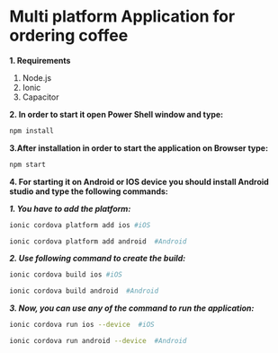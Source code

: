 # Multi platform Application for ordering coffee


**1. Requirements**

1. Node.js
2. Ionic
3. Capacitor


**2. In order to start it open Power Shell window and type:**
```bash
npm install 
```

**3.After installation in order to start the application on Browser type:** 
```bash
npm start 
```

**4. For starting it on Android or IOS device you should install Android studio and type the following commands:**

***1. You have to add the platform:***
```bash
ionic cordova platform add ios #iOS

ionic cordova platform add android  #Android
```

***2. Use following command to create the build:***
```bash
ionic cordova build ios #iOS

ionic cordova build android  #Android
```

***3. Now, you can use any of the command to run the application:***
```bash
ionic cordova run ios --device  #iOS

ionic cordova run android --device  #Android
```
